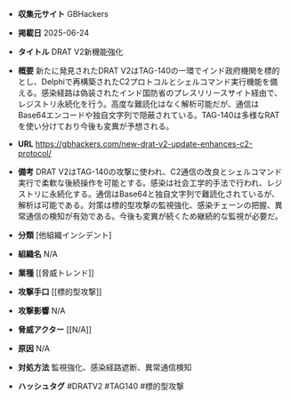 - **収集元サイト**
GBHackers

- **掲載日**
2025-06-24

- **タイトル**
DRAT V2新機能強化

- **概要**
新たに発見されたDRAT V2はTAG-140の一環でインド政府機関を標的とし、Delphiで再構築されたC2プロトコルとシェルコマンド実行機能を備える。感染経路は偽装されたインド国防省のプレスリリースサイト経由で、レジストリ永続化を行う。高度な難読化はなく解析可能だが、通信はBase64エンコードや独自文字列で隠蔽されている。TAG-140は多様なRATを使い分けており今後も変異が予想される。

- **URL**
https://gbhackers.com/new-drat-v2-update-enhances-c2-protocol/

- **備考**
DRAT V2はTAG-140の攻撃に使われ、C2通信の改良とシェルコマンド実行で柔軟な後続操作を可能とする。感染は社会工学的手法で行われ、レジストリに永続化する。通信はBase64と独自文字列で難読化されているが、解析は可能である。対策は標的型攻撃の監視強化、感染チェーンの把握、異常通信の検知が有効である。今後も変異が続くため継続的な監視が必要だ。

- **分類**
[他組織インシデント]

- **組織名**
N/A

- **業種**
[[脅威トレンド]]

- **攻撃手口**
[[標的型攻撃]]

- **攻撃影響**
N/A

- **脅威アクター**
[[N/A]]

- **原因**
N/A

- **対処方法**
監視強化、感染経路遮断、異常通信検知

- **ハッシュタグ**
#DRATV2 #TAG140 #標的型攻撃
